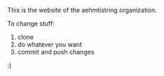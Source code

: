 This is the website of the aehmtistring organization.

To change stuff:
1) clone
2) do whatever you want
3) commit and push changes 

:)